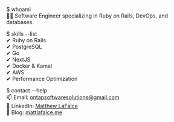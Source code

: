 $ whoami  
👨‍💻 Software Engineer specializing in Ruby on Rails, DevOps, and databases.  

$ skills --list  
✔ Ruby on Rails  
✔ PostgreSQL  
✔ Go  
✔ NextJS  
✔ Docker & Kamal  
✔ AWS  
✔ Performance Optimization  

$ contact --help  
📫 Email: ontapsoftwaresolutions@gmail.com  
💼 LinkedIn: [Matthew LaFalce](https://linkedin.com/in/matthewlafalce)  
📂 Blog: [mattlafalce.me](https://mattlafalce.me)  
